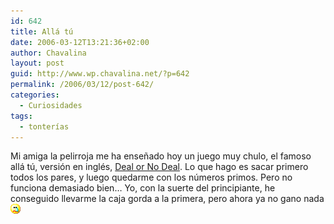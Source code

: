 ```yaml
---
id: 642
title: Allá tú
date: 2006-03-12T13:21:36+02:00
author: Chavalina
layout: post
guid: http://www.wp.chavalina.net/?p=642
permalink: /2006/03/12/post-642/
categories:
  - Curiosidades
tags:
  - tonterías
---
```

Mi amiga la pelirroja me ha ense&ntilde;ado hoy un juego muy chulo, el famoso allá t&uacute;, versión en inglés, <a href="http://minijuegos.com/juegos/jugar.php?id=4036" target="_blank">Deal or No Deal</a>. Lo que hago es sacar primero todos los pares, y luego quedarme con los n&uacute;meros primos. Pero no funciona demasiado bien… Yo, con la suerte del principiante, he conseguido llevarme la caja gorda a la primera, pero ahora ya no gano nada![llorar](/imagenes/emoticonos/llorar.gif)